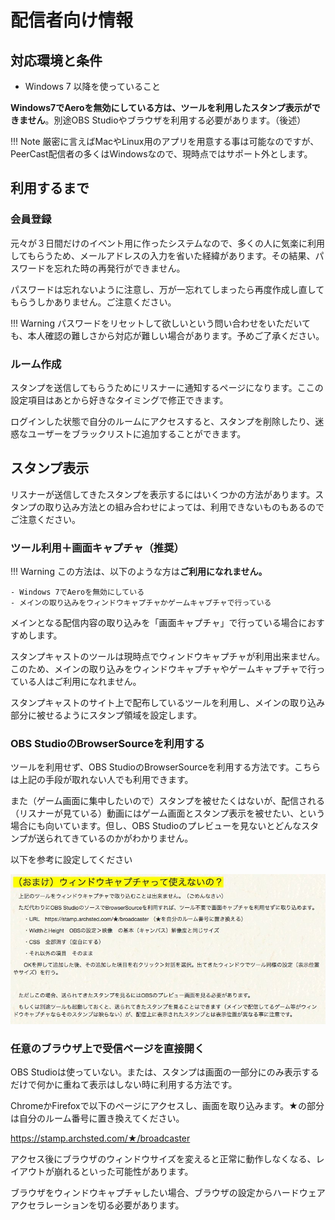# 配信者向け情報

## 対応環境と条件

- Windows 7 以降を使っていること

**Windows7でAeroを無効にしている方は、ツールを利用したスタンプ表示ができません**。別途OBS Studioやブラウザを利用する必要があります。（後述）

!!! Note
    厳密に言えばMacやLinux用のアプリを用意する事は可能なのですが、PeerCast配信者の多くはWindowsなので、現時点ではサポート外とします。

## 利用するまで

### 会員登録

元々が３日間だけのイベント用に作ったシステムなので、多くの人に気楽に利用してもらうため、メールアドレスの入力を省いた経緯があります。その結果、パスワードを忘れた時の再発行ができません。

パスワードは忘れないように注意し、万が一忘れてしまったら再度作成し直してもらうしかありません。ご注意ください。

!!! Warning
    パスワードをリセットして欲しいという問い合わせをいただいても、本人確認の難しさから対応が難しい場合があります。予めご了承ください。

### ルーム作成

スタンプを送信してもらうためにリスナーに通知するページになります。ここの設定項目はあとから好きなタイミングで修正できます。

ログインした状態で自分のルームにアクセスすると、スタンプを削除したり、迷惑なユーザーをブラックリストに追加することができます。

## スタンプ表示

リスナーが送信してきたスタンプを表示するにはいくつかの方法があります。スタンプの取り込み方法との組み合わせによっては、利用できないものもあるのでご注意ください。

### ツール利用＋画面キャプチャ（推奨）

!!! Warning
    この方法は、以下のような方は**ご利用になれません。**
    
    - Windows 7でAeroを無効にしている  
    - メインの取り込みをウィンドウキャプチャかゲームキャプチャで行っている

メインとなる配信内容の取り込みを「画面キャプチャ」で行っている場合におすすめします。

スタンプキャストのツールは現時点でウィンドウキャプチャが利用出来ません。このため、メインの取り込みをウィンドウキャプチャやゲームキャプチャで行っている人はご利用になれません。

スタンプキャストのサイト上で配布しているツールを利用し、メインの取り込み部分に被せるようにスタンプ領域を設定します。

### OBS StudioのBrowserSourceを利用する

ツールを利用せず、OBS StudioのBrowserSourceを利用する方法です。こちらは上記の手段が取れない人でも利用できます。

また（ゲーム画面に集中したいので）スタンプを被せたくはないが、配信される（リスナーが見ている）動画にはゲーム画面とスタンプ表示を被せたい、という場合にも向いています。但し、OBS Studioのプレビューを見ないとどんなスタンプが送られてきているのかがわかりません。

以下を参考に設定してください

![OBS StudioのBrowserSourceを利用](obs_studio_browser_source.jpg)

### 任意のブラウザ上で受信ページを直接開く

OBS Studioは使っていない。または、スタンプは画面の一部分にのみ表示するだけで何かに重ねて表示はしない時に利用する方法です。

ChromeかFirefoxで以下のページにアクセスし、画面を取り込みます。★の部分は自分のルーム番号に置き換えてください。

https://stamp.archsted.com/★/broadcaster

アクセス後にブラウザのウィンドウサイズを変えると正常に動作しなくなる、レイアウトが崩れるといった可能性があります。

ブラウザをウィンドウキャプチャしたい場合、ブラウザの設定からハードウェアアクセラレーションを切る必要があります。